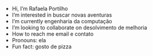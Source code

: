 -  Hi, I’m Rafaela Portilho
-  I’m interested in buscar novas aventuras
-  I’m currently engenharia da computação 
-  I’m looking to collaborate on desolvimento de melhoria
-  How to reach me email e contato
-  Pronouns: ela 
-  Fun fact: gosto de pizza

<!---
Rafaela-Portilho/Rafaela-Portilho is a ✨ special ✨ repository because its `README.md` (this file) appears on your GitHub profile.
You can click the Preview link to take a look at your changes.
--->
